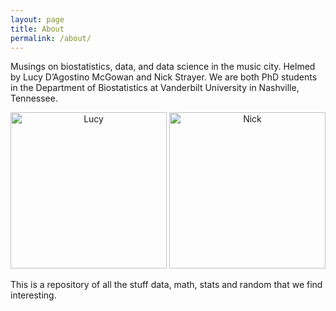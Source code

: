 ```yaml
---
layout: page
title: About
permalink: /about/
---
```


Musings on biostatistics, data, and data science in the music city.
Helmed by Lucy D’Agostino McGowan and Nick Strayer. We are both PhD students in
the Department of Biostatistics at Vanderbilt University in Nashville, Tennessee.

<div style="text-align: center;">
    <img src = "{{ site.baseurl }}/assets/lucyPhoto.jpg" alt = "Lucy" width = "250">
    <img src = "{{ site.baseurl }}/assets/nickPhoto.jpg" alt = "Nick" width = "250">
</div>

This is a repository of all the stuff data, math, stats and random that we
find interesting.
